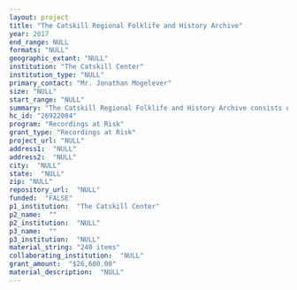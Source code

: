 ```yaml
--- 
layout: project 
title: "The Catskill Regional Folklife and History Archive"
year: 2017
end_range: NULL
formats: "NULL"
geographic_extant: "NULL"
institution: "The Catskill Center"
institution_type: "NULL"
primary_contact: "Mr. Jonathan Mogelever"
size: "NULL"
start_range: "NULL"
summary: "The Catskill Regional Folklife and History Archive consists of audio and visual media, including 240 cassette tapes containing oral history interviews with Catskill natives. The tapes have been stored in filing cabinets for decades, and we hope to digitally archive and make this content available online."
hc_id: "26922004"
program: "Recordings at Risk"
grant_type: "Recordings at Risk"
project_url: "NULL"
address1:  "NULL"
address2:  "NULL"
city:  "NULL"
state:  "NULL"
zip: "NULL"
repository_url:  "NULL"
funded:  "FALSE"
p1_institution:  "The Catskill Center"
p2_name:  ""
p2_institution:  "NULL"
p3_name:  ""
p3_institution:  "NULL"
material_string: "240 items"
collaborating_institution:  "NULL"
grant_amount:  "$26,600.00"
material_description:  "NULL"
---
```

